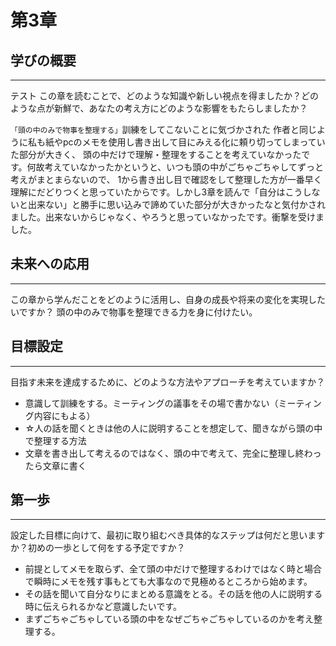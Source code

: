 # 第3章
## 学びの概要

---
テスト
この章を読むことで、どのような知識や新しい視点を得ましたか？どのような点が新鮮で、あなたの考え方にどのような影響をもたらしましたか？

`「頭の中のみで物事を整理する」`訓練をしてこないことに気づかされた
作者と同じように私も紙やpcのメモを使用し書き出して目にみえる化に頼り切ってしまっていた部分が大きく、
頭の中だけで理解・整理をすることを考えていなかったです。何故考えていなかったかというと、いつも頭の中がごちゃごちゃしてずっと考えがまとまらないので、
1から書き出し目で確認をして整理した方が一番早く理解にだどりつくと思っていたからです。しかし3章を読んで「自分はこうしないと出来ない」と勝手に思い込みで諦めていた部分が大きかったなと気付かされました。出来ないからじゃなく、やろうと思っていなかったです。衝撃を受けました。

## 未来への応用

---

この章から学んだことをどのように活用し、自身の成長や将来の変化を実現したいですか？
頭の中のみで物事を整理できる力を身に付けたい。
## 目標設定

---

目指す未来を達成するために、どのような方法やアプローチを考えていますか？

- 意識して訓練をする。ミーティングの議事をその場で書かない（ミーティング内容にもよる）
- ☆人の話を聞くときは他の人に説明することを想定して、聞きながら頭の中で整理する方法
- 文章を書き出して考えるのではなく、頭の中で考えて、完全に整理し終わったら文章に書く

## 第一歩

---

設定した目標に向けて、最初に取り組むべき具体的なステップは何だと思いますか？初めの一歩として何をする予定ですか？
- 前提としてメモを取らず、全て頭の中だけで整理するわけではなく時と場合で瞬時にメモを残す事もとても大事なので見極めるところから始めます。
- その話を聞いて自分なりにまとめる意識をとる。その話を他の人に説明する時に伝えられるかなど意識したいです。
- まずごちゃごちゃしている頭の中をなぜごちゃごちゃしているのかを考え整理する。

